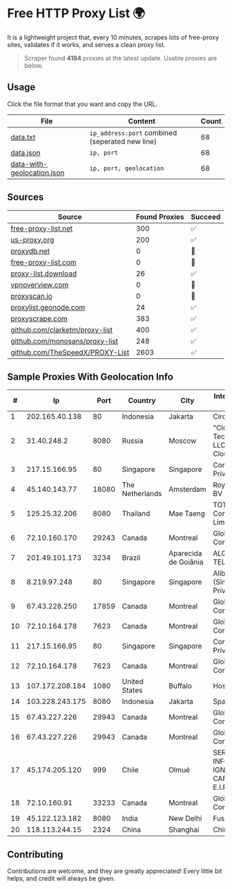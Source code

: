 
# Free HTTP Proxy List 🌍

It is a lightweight project that, every 10 minutes, scrapes lots of free-proxy sites, validates if it works, and serves a clean proxy list.


> Scraper found **4184** proxies at the latest update. Usable proxies are below.

## Usage

Click the file format that you want and copy the URL.


|File|Content|Count|
|----|-------|-----|
|[data.txt](https://raw.githubusercontent.com/themiralay/Proxy-List-World/master/data.txt)|`ip_address:port` combined (seperated new line)|68|
|[data.json](https://raw.githubusercontent.com/themiralay/Proxy-List-World/master/data.json)|`ip, port`|68|
|[data-with-geolocation.json](https://raw.githubusercontent.com/themiralay/Proxy-List-World/master/data-with-geolocation.json)|`ip, port, geolocation`|68|

## Sources

|Source|Found Proxies|Succeed|
|------|-------------|-------|
|[free-proxy-list.net](https://free-proxy-list.net)|300|✅|
|[us-proxy.org](https://www.us-proxy.org)|200|✅|
|[proxydb.net](http://proxydb.net)|0|🚫|
|[free-proxy-list.com](https://free-proxy-list.com/?page=&port=&type%5B%5D=http&type%5B%5D=https&up_time=0&search=Search)|0|🚫|
|[proxy-list.download](https://www.proxy-list.download/HTTP)|26|✅|
|[vpnoverview.com](https://vpnoverview.com/privacy/anonymous-browsing/free-proxy-servers)|0|🚫|
|[proxyscan.io](https://www.proxyscan.io)|0|🚫|
|[proxylist.geonode.com](https://proxylist.geonode.com/api/proxy-list?limit=300&page=1&sort_by=lastChecked&sort_type=desc&protocols=http,https)|24|✅|
|[proxyscrape.com](https://api.proxyscrape.com/v2/?request=displayproxies&protocol=http&timeout=10000&country=all&ssl=all&anonymity=all)|383|✅|
|[github.com/clarketm/proxy-list](https://raw.githubusercontent.com/clarketm/proxy-list/master/proxy-list-raw.txt)|400|✅|
|[github.com/monosans/proxy-list](https://raw.githubusercontent.com/monosans/proxy-list/main/proxies/http.txt)|248|✅|
|[github.com/TheSpeedX/PROXY-List](https://raw.githubusercontent.com/TheSpeedX/PROXY-List/master/http.txt)|2603|✅|


## Sample Proxies With Geolocation Info

|#|Ip|Port|Country|City|Internet Service Provider|
|-|--|----|-------|----|-------------------------|
|1|202.165.40.138|80|Indonesia|Jakarta|Circlecom|
|2|31.40.248.2|8080|Russia|Moscow|"Cloud Technologies" LLC trading as Cloud.ru|
|3|217.15.166.95|80|Singapore|Singapore|Contabo Asia Private Limited|
|4|45.140.143.77|18080|The Netherlands|Amsterdam|RoyaleHosting BV|
|5|125.25.32.206|8080|Thailand|Mae Taeng|TOT Public Company Limited|
|6|72.10.160.170|29243|Canada|Montreal|GloboTech Communications|
|7|201.49.101.173|3234|Brazil|Aparecida de Goiânia|ALGAR TELECOM S/A|
|8|8.219.97.248|80|Singapore|Singapore|Alibaba Cloud (Singapore) Private Limited|
|9|67.43.228.250|17859|Canada|Montreal|GloboTech Communications|
|10|72.10.164.178|7623|Canada|Montreal|GloboTech Communications|
|11|217.15.166.95|80|Singapore|Singapore|Contabo Asia Private Limited|
|12|72.10.164.178|7623|Canada|Montreal|GloboTech Communications|
|13|107.172.208.184|1080|United States|Buffalo|HostPapa|
|14|103.228.243.175|8080|Indonesia|Jakarta|SpaceX Starlink|
|15|67.43.227.226|29943|Canada|Montreal|GloboTech Communications|
|16|67.43.227.226|29943|Canada|Montreal|GloboTech Communications|
|17|45.174.205.120|999|Chile|Olmué|SERVICIOS INFORMÁTICOS IGNACIO LIZANA CARREÑO E.I.R.L(INALTEC).|
|18|72.10.160.91|33233|Canada|Montreal|GloboTech Communications|
|19|45.122.123.182|8080|India|New Delhi|FusionNet|
|20|118.113.244.15|2324|China|Shanghai|Chinanet|



## Contributing

Contributions are welcome, and they are greatly appreciated! Every
little bit helps, and credit will always be given.

